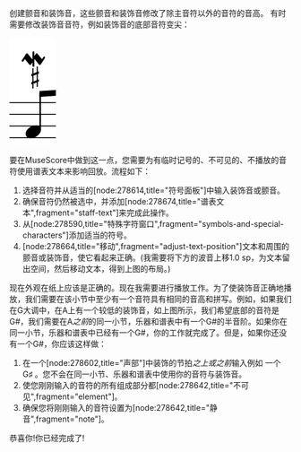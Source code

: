 创建颤音和装饰音，这些颤音和装饰音修改了除主音符以外的音符的音高。
有时需要修改装饰音音符，例如装饰音的底部音符变尖：

![Modified ornament](../images/Modified_ornament.png)

要在MuseScore中做到这一点，您需要为有临时记号的、不可见的、不播放的音符使用谱表文本来影响回放。流程如下：

1. 选择音符并从适当的[node:278614,title="符号面板"]中输入装饰音或颤音。
2. 确保音符仍然被选中，并添加[node:278674,title="谱表文本",fragment="staff-text"]来完成此操作。
3. 从[node:278590,title="特殊字符窗口",fragment="symbols-and-special-characters"]添加适当的符号。
4. [node:278664,title="移动",fragment="adjust-text-position"]文本和周围的颤音或装饰音，使它看起来正确。(我需要将下方的波音上移1.0 sp，为文本留出空间，然后移动文本，得到上图的布局。) 

现在外观在纸上应该是正确的。现在我需要进行播放工作。为了使装饰音正确地播放，我们需要在该小节中至少有一个音符具有相同的音高和拼写。例如，如果我们在G大调中，在A上有一个较低的装饰音，如上图所示，我们希望底部的音符是G#，我们需要在A*之前*的同一小节，乐器和谱表中有一个G#的半音阶。如果你在同一小节，乐器和谱表中已经有一个G#，你的工作就完成了。但是，如果你还没有一个G#，你应该这样做：

1. 在一个[node:278602,title="声部"]中装饰的节拍*之上或之前*输入例如 一个 G♯ 。您不会在同一小节、乐器和谱表中使用你的音符与装饰音。
2. 使您刚刚输入的音符的所有组成部分都[node:278642,title="不可见",fragment="element"]。
3. 确保您将刚刚输入的音符设置为[node:278642,title="静音",fragment="note"]。

恭喜你!你已经完成了!